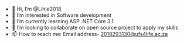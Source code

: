 - 👋 Hi, I’m @Lihle2018
- 👀 I’m interested in Software development
- 🌱 I’m currently learning ASP .NET Core 3.1
- 💞️ I’m looking to collaborate on open source project to apply my skills
- 📫 How to reach me: Email address- 2018293130@ufs4life.ac.za

<!---
Lihle2018/Lihle2018 is a ✨ special ✨ repository because its `README.md` (this file) appears on your GitHub profile.
You can click the Preview link to take a look at your changes.
--->
